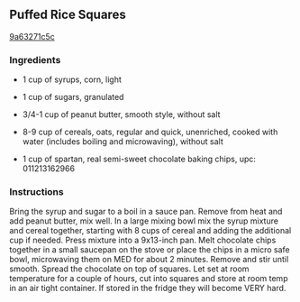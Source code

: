 ## Puffed Rice Squares

[9a63271c5c](http://www.food.com/recipe/puffed-rice-squares-133722)

### Ingredients

 - 1 cup of syrups, corn, light

 - 1 cup of sugars, granulated

 - 3/4-1 cup of peanut butter, smooth style, without salt

 - 8-9 cup of cereals, oats, regular and quick, unenriched, cooked with water (includes boiling and microwaving), without salt

 - 1 cup of spartan, real semi-sweet chocolate baking chips, upc: 011213162966

### Instructions

Bring the syrup and sugar to a boil in a sauce pan. Remove from heat and add peanut butter, mix well. In a large mixing bowl mix the syrup mixture and cereal together, starting with 8 cups of cereal and adding the additional cup if needed. Press mixture into a 9x13-inch pan. Melt chocolate chips together in a small saucepan on the stove or place the chips in a micro safe bowl, microwaving them on MED for about 2 minutes. Remove and stir until smooth. Spread the chocolate on top of squares. Let set at room temperature for a couple of hours, cut into squares and store at room temp in an air tight container. If stored in the fridge they will become VERY hard.